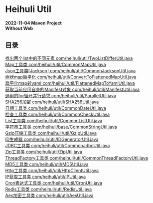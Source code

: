 # Heihuli Util
**2022-11-04 Maven Project**<br>
**Without Web**

## 目录
[找出两个list中的不同元素 com/heihuli/util/TwoListDifferUtil.java](src/main/java/com/heihuli/util/TwoListDifferUtil.java)<br>
[Map工具类 com/heihuli/util/CommonMapUtil.java](src/main/java/com/heihuli/util/CommonMapUtil.java)<br>
[Json工具类[Jackson] com/heihuli/util/CommonJacksonUtil.java](src/main/java/com/heihuli/util/CommonJacksonUtil.java)<br>
[树状map扁平化 com/heihuli/util/ConvertToFlattenedMapUtil.java](src/main/java/com/heihuli/util/ConvertToFlattenedMapUtil.java)<br>
[扁平化map转yaml com/heihuli/util/FlattenedMapToYamlUtil.java](src/main/java/com/heihuli/util/FlattenedMapToYamlUtil.java)<br>
[获取当前应用自身的Manifest对象 com/heihuli/util/ManifestUtil.java](src/main/java/com/heihuli/util/ManifestUtil.java)<br>
[通用的for循环并行请求 com/heihuli/util/ParallelUtil.java](src/main/java/com/heihuli/util/ParallelUtil.java)<br>
[SHA256加密 com/heihuli/util/SHA256Util.java](src/main/java/com/heihuli/util/SHA256Util.java)<br>
[日期工具类 com/heihuli/util/CommonDateUtil.java](src/main/java/com/heihuli/util/CommonDateUtil.java)<br>
[检查工具类 com/heihuli/util/CommonCheckUtil.java](src/main/java/com/heihuli/util/CommonCheckUtil.java)<br>
[List工具类 com/heihuli/util/CommonListUtil.java](src/main/java/com/heihuli/util/CommonListUtil.java)<br>
[字符串工具类 com/heihuli/base/CommonStringUtil.java](src/main/java/com/heihuli/base/CommonStringUtil.java)<br>
[Gzip压缩工具类 com/heihuli/util/GzipUtil.java](src/main/java/com/heihuli/util/GzipUtil.java)<br>
[ID生成器 com/heihuli/util/IDGeneratorUtil.java](src/main/java/com/heihuli/util/IDGeneratorUtil.java)<br>
[JDBC工具类 com/heihuli/util/CommonJdbcUtil.java](src/main/java/com/heihuli/util/CommonJdbcUtil.java)<br>
[Zip工具类 com/heihuli/util/ZipUtil.java](src/main/java/com/heihuli/util/ZipUtil.java)<br>
[ThreadFactory工具类 com/heihuli/util/CommonThreadFactoryUtil.java](src/main/java/com/heihuli/util/CommonThreadFactoryUtil.java)<br>
[MD5工具类 com/heihuli/util/MD5Util.java](src/main/java/com/heihuli/util/MD5Util.java)<br>
[Http工具类 com/heihuli/util/HttpClientUtil.java](src/main/java/com/heihuli/util/HttpClientUtil.java)<br>
[IP获取工具类 com/heihuli/util/IPUtil.java](src/main/java/com/heihuli/util/IPUtil.java)<br>
[Cron表达式工具类 com/heihuli/util/CronUtil.java](src/main/java/com/heihuli/util/CronUtil.java)<br>
[Redis工具类 com/heihuli/util/RedisUtil.java](src/main/java/com/heihuli/util/RedisUtil.java)<br>
[Aes加密工具类 com/heihuli/util/AesUtil.java](src/main/java/com/heihuli/util/AesUtil.java)<br>